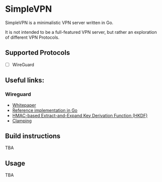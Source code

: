 # SimpleVPN

SimpleVPN is a minimalistic VPN server written in Go. 

It is not intended to be a full-featured VPN server, but rather an exploration of different VPN Protocols.


## Supported Protocols

- [ ] WireGuard 


## Useful links:

### Wireguard
 
 - [Whitepaper](https://www.wireguard.com/papers/wireguard.pdf)
 - [Reference implementation in Go](https://github.com/WireGuard/wireguard-go)
 - [HMAC-based Extract-and-Expand Key Derivation Function (HKDF)](https://datatracker.ietf.org/doc/html/rfc5869)
 - [Clamping](https://neilmadden.blog/2020/05/28/whats-the-curve25519-clamping-all-about)


## Build instructions

TBA


## Usage

TBA